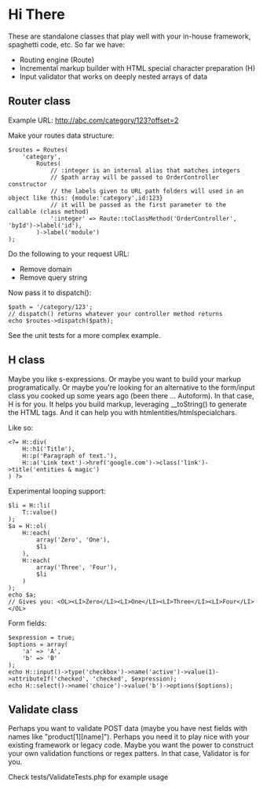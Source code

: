 Hi There
====

These are standalone classes that play well with your in-house framework, spaghetti code, etc. So far we have:

* Routing engine (Route)
* Incremental markup builder with HTML special character preparation (H)
* Input validator that works on deeply nested arrays of data

Router class
----

Example URL: http://abc.com/category/123?offset=2

Make your routes data structure:

	$routes = Routes(
		'category',
			Routes(
				// :integer is an internal alias that matches integers
				// $path array will be passed to OrderController constructor
				// the labels given to URL path folders will used in an object like this: {module:'category',id:123}
				// it will be passed as the first parameter to the callable (class method)
				':integer' => Route::toClassMethod('OrderController', 'byId')->label('id'),
			)->label('module')
	);

Do the following to your request URL:

* Remove domain
* Remove query string

Now pass it to dispatch():

	$path = '/category/123';
	// dispatch() returns whatever your controller method returns
	echo $routes->dispatch($path);

See the unit tests for a more complex example.


H class
----

Maybe you like s-expressions. Or maybe you want to build your markup programatically. Or maybe you're looking for an alternative to the form/input class you cooked up some years ago (been there ... Autoform). In that case, H is for you. It helps you build markup, leveraging __toString() to generate the HTML tags. And it can help you with htmlentities/htmlspecialchars.

Like so:

	<?= H::div(
		H::h1('Title'),
		H::p('Paragraph of text.'),
		H::a('Link text')->href('google.com')->class('link')->title('entities & magic')
	) ?>

Experimental looping support:

	$li = H::li(
		T::value()
	);
	$a = H::ol(
		H::each(
			array('Zero', 'One'),
			$li
		),
		H::each(
			array('Three', 'Four'),
			$li
		)
	);
	echo $a;
	// Gives you: <OL><LI>Zero</LI><LI>One</LI><LI>Three</LI><LI>Four</LI></OL>

Form fields:

	$expression = true;
	$options = array(
		'a' => 'A',
		'b' => 'B'
	);
	echo H::input()->type('checkbox')->name('active')->value(1)->attributeIf('checked', 'checked', $expression);
	echo H::select()->name('choice')->value('b')->options($options);


Validate class
----

Perhaps you want to validate POST data (maybe you have nest fields with names like "product[1][name]"). Perhaps you need it to play nice with your existing framework or legacy code. Maybe you want the power to construct your own validation functions or regex patters. In that case, Validator is for you.

Check tests/ValidateTests.php for example usage
